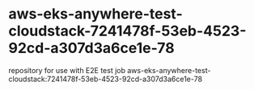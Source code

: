 # aws-eks-anywhere-test-cloudstack-7241478f-53eb-4523-92cd-a307d3a6ce1e-78
repository for use with E2E test job aws-eks-anywhere-test-cloudstack:7241478f-53eb-4523-92cd-a307d3a6ce1e-78
